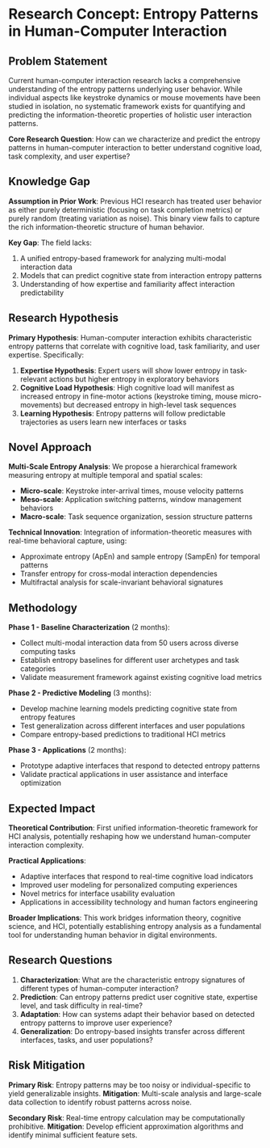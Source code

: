 # Research Concept: Entropy Patterns in Human-Computer Interaction

## Problem Statement

Current human-computer interaction research lacks a comprehensive understanding of the entropy patterns underlying user behavior. While individual aspects like keystroke dynamics or mouse movements have been studied in isolation, no systematic framework exists for quantifying and predicting the information-theoretic properties of holistic user interaction patterns.

**Core Research Question**: How can we characterize and predict the entropy patterns in human-computer interaction to better understand cognitive load, task complexity, and user expertise?

## Knowledge Gap

**Assumption in Prior Work**: Previous HCI research has treated user behavior as either purely deterministic (focusing on task completion metrics) or purely random (treating variation as noise). This binary view fails to capture the rich information-theoretic structure of human behavior.

**Key Gap**: The field lacks:
1. A unified entropy-based framework for analyzing multi-modal interaction data
2. Models that can predict cognitive state from interaction entropy patterns
3. Understanding of how expertise and familiarity affect interaction predictability

## Research Hypothesis

**Primary Hypothesis**: Human-computer interaction exhibits characteristic entropy patterns that correlate with cognitive load, task familiarity, and user expertise. Specifically:

1. **Expertise Hypothesis**: Expert users will show lower entropy in task-relevant actions but higher entropy in exploratory behaviors
2. **Cognitive Load Hypothesis**: High cognitive load will manifest as increased entropy in fine-motor actions (keystroke timing, mouse micro-movements) but decreased entropy in high-level task sequences
3. **Learning Hypothesis**: Entropy patterns will follow predictable trajectories as users learn new interfaces or tasks

## Novel Approach

**Multi-Scale Entropy Analysis**: We propose a hierarchical framework measuring entropy at multiple temporal and spatial scales:

- **Micro-scale**: Keystroke inter-arrival times, mouse velocity patterns
- **Meso-scale**: Application switching patterns, window management behaviors  
- **Macro-scale**: Task sequence organization, session structure patterns

**Technical Innovation**: Integration of information-theoretic measures with real-time behavioral capture, using:
- Approximate entropy (ApEn) and sample entropy (SampEn) for temporal patterns
- Transfer entropy for cross-modal interaction dependencies
- Multifractal analysis for scale-invariant behavioral signatures

## Methodology

**Phase 1 - Baseline Characterization** (2 months):
- Collect multi-modal interaction data from 50 users across diverse computing tasks
- Establish entropy baselines for different user archetypes and task categories
- Validate measurement framework against existing cognitive load metrics

**Phase 2 - Predictive Modeling** (3 months):
- Develop machine learning models predicting cognitive state from entropy features
- Test generalization across different interfaces and user populations
- Compare entropy-based predictions to traditional HCI metrics

**Phase 3 - Applications** (2 months):
- Prototype adaptive interfaces that respond to detected entropy patterns
- Validate practical applications in user assistance and interface optimization

## Expected Impact

**Theoretical Contribution**: First unified information-theoretic framework for HCI analysis, potentially reshaping how we understand human-computer interaction complexity.

**Practical Applications**:
- Adaptive interfaces that respond to real-time cognitive load indicators
- Improved user modeling for personalized computing experiences
- Novel metrics for interface usability evaluation
- Applications in accessibility technology and human factors engineering

**Broader Implications**: This work bridges information theory, cognitive science, and HCI, potentially establishing entropy analysis as a fundamental tool for understanding human behavior in digital environments.

## Research Questions

1. **Characterization**: What are the characteristic entropy signatures of different types of human-computer interaction?
2. **Prediction**: Can entropy patterns predict user cognitive state, expertise level, and task difficulty in real-time?
3. **Adaptation**: How can systems adapt their behavior based on detected entropy patterns to improve user experience?
4. **Generalization**: Do entropy-based insights transfer across different interfaces, tasks, and user populations?

## Risk Mitigation

**Primary Risk**: Entropy patterns may be too noisy or individual-specific to yield generalizable insights.
**Mitigation**: Multi-scale analysis and large-scale data collection to identify robust patterns across noise.

**Secondary Risk**: Real-time entropy calculation may be computationally prohibitive.
**Mitigation**: Develop efficient approximation algorithms and identify minimal sufficient feature sets.
